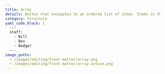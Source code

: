 ```yaml
---
title: Array
details: Button that navigates to an ordered list of items. Items in the array can be added, reordered and deleted. Displayed for array values.
category: Structure
yaml_code_block: |
  ---
  staff:
    - Bill
    - Ben
    - Badger
  ---
image_paths:
  - /images/editing/front-matter/array.png
  - /images/editing/front-matter/array-active.png
---
```

